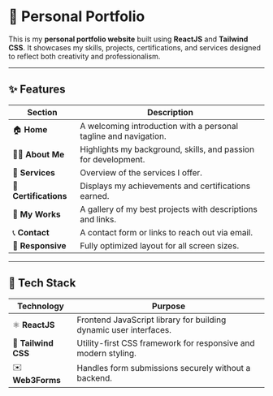# 💼 Personal Portfolio

This is my **personal portfolio website** built using **ReactJS** and **Tailwind CSS**.
It showcases my skills, projects, certifications, and services designed to reflect both creativity and professionalism.

---

## ✨ Features

| Section                  | Description                                                                |
| ------------------------ | -------------------------------------------------------------------------- |
| 🏠 **Home**              | A welcoming introduction with a personal tagline and navigation.           |
| 👨‍💻 **About Me**       | Highlights my background, skills, and passion for development.             |
| 🧰 **Services**          | Overview of the services I offer.                                          |
| 🏅 **Certifications**    | Displays my achievements and certifications earned.                        |
| 💼 **My Works**          | A gallery of my best projects with descriptions and links.                 |
| 📞 **Contact**           | A contact form or links to reach out via email.                            |
| 📱 **Responsive**        | Fully optimized layout for all screen sizes.                                |

---

## 🧰 Tech Stack

| Technology      | Purpose                                                                          |
| ------------------- | ----------------------------------------------------------------------------------- |
| ⚛️ **ReactJS**      | Frontend JavaScript library for building dynamic user interfaces.                   |
| 🎨 **Tailwind CSS** | Utility-first CSS framework for responsive and modern styling.                      |
| ✉️ **Web3Forms**    | Handles form submissions securely without a backend.                                |
